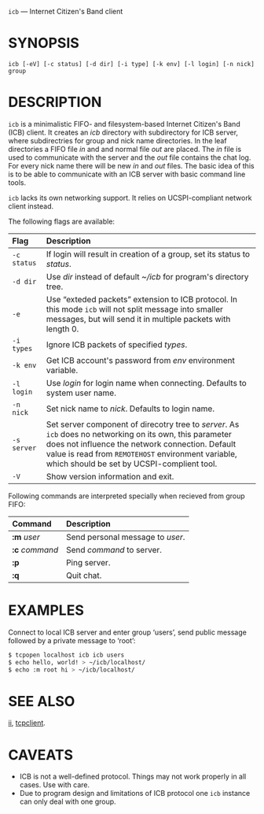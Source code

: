 `icb` — Internet Citizen's Band client

SYNOPSIS
========

`icb [-eV] [-c status] [-d dir] [-i type] [-k env] [-l login] [-n nick] group`

DESCRIPTION
===========

`icb` is a minimalistic FIFO- and filesystem-based Internet Citizen's Band (ICB)
client. It creates an *icb* directory with subdirectory for ICB server, where
subdirectries for group and nick name directories. In the leaf directories a
FIFO file *in* and and normal file *out* are placed. The *in* file is used to
communicate with the server and the *out* file contains the chat log. For every
nick name there will be new *in* and *out* files. The basic idea of this is to
be able to communicate with an ICB server with basic command line tools.

`icb` lacks its own networking support. It relies on UCSPI-compliant network
client instead.

The following flags are available:

| Flag | Description |
| :--- | :--- |
| `-c status` | If login will result in creation of a group, set its status to *status*. |
| `-d dir` | Use *dir* instead of default *~/icb* for program's directory tree. |
| `-e` | Use “exteded packets” extension to ICB protocol. In this mode `icb` will not split message into smaller messages, but will send it in multiple packets with length 0. |
| `-i types` | Ignore ICB packets of specified *types*. |
| `-k env` | Get ICB account's password from *env* environment variable. |
| `-l login` | Use *login* for login name when connecting. Defaults to system user name. |
| `-n nick` | Set nick name to *nick*. Defaults to login name. |
| `-s server` | Set server component of direcotry tree to *server*.  As `icb` does no networking on its own, this parameter does not influence the network connection.  Default value is read from `REMOTEHOST` environment variable, which should be set by UCSPI-complient tool. |
| `-V` | Show version information and exit. |

Following commands are interpreted specially when recieved from group FIFO:

| Command | Description |
| :--- | :--- |
| **:m** *user* | Send personal message to *user*. |
| **:c** *command* | Send *command* to server. |
| **:p** | Ping server. |
| **:q** | Quit chat. |

EXAMPLES
========

Connect to local ICB server and enter group ‘users’, send public message
followed by a private message to ‘root’:

```sh
$ tcpopen localhost icb icb users 
$ echo hello, world! > ~/icb/localhost/ 
$ echo :m root hi > ~/icb/localhost/
```

SEE ALSO
========

[ii](http://tools.suckless.org/ii/),
[tcpclient](http://cr.yp.to/ucspi-tcp/tcpclient.html).

CAVEATS
=======

 -  ICB is not a well-defined protocol. Things may not work properly in all
    cases.  Use with care.
 -  Due to program design and limitations of ICB protocol one `icb` instance can
    only deal with one group.
